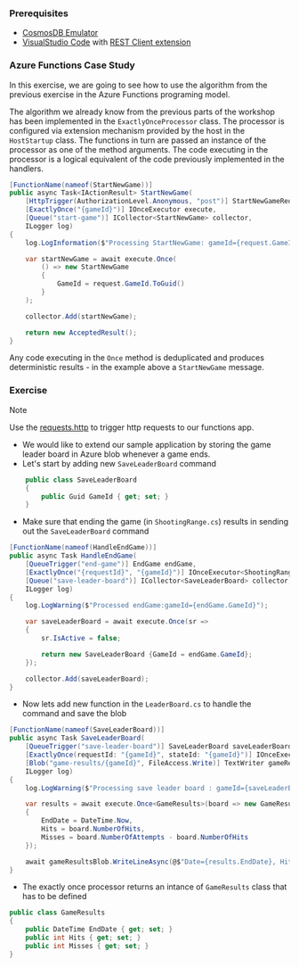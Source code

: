 ### Prerequisites

- [CosmosDB Emulator](https://learn.microsoft.com/en-us/azure/cosmos-db/how-to-develop-emulator?tabs=docker-linux%2Ccsharp&pivots=api-nosql#install-the-emulator)
- [VisualStudio Code](https://code.visualstudio.com/) with [REST Client extension](https://marketplace.visualstudio.com/items?itemName=humao.rest-client)

### Azure Functions Case Study

In this exercise, we are going to see how to use the algorithm from the previous exercise in the Azure Functions programing model.

The algorithm we already know from the previous parts of the workshop has been implemented in the `ExactlyOnceProcessor` class. The processor is configured via extension mechanism provided by the host in the `HostStartup` class. The functions in turn are passed an instance of the processor as one of the method arguments. The code executing in the processor is a logical equivalent of the code previously implemented in the handlers.

```csharp
[FunctionName(nameof(StartNewGame))]
public async Task<IActionResult> StartNewGame(
    [HttpTrigger(AuthorizationLevel.Anonymous, "post")] StartNewGameReques request,
    [ExactlyOnce("{gameId}")] IOnceExecutor execute,
    [Queue("start-game")] ICollector<StartNewGame> collector,
    ILogger log)
{
    log.LogInformation($"Processing StartNewGame: gameId={request.GameId}");

    var startNewGame = await execute.Once(
        () => new StartNewGame
        {
            GameId = request.GameId.ToGuid()
        }
    );

    collector.Add(startNewGame);

    return new AcceptedResult();
}
```

Any code executing in the `Once` method is deduplicated and produces deterministic results - in the example above a `StartNewGame` message.


### Exercise 


> [!NOTE]
>  Use the [requests.http](./requests.http) to trigger http requests to our functions app.

* We would like to extend our sample application by storing the game leader board in Azure blob whenever a game ends.
* Let's start by adding new `SaveLeaderBoard` command
```csharp
    public class SaveLeaderBoard
    {
        public Guid GameId { get; set; }
    }
```
* Make sure that ending the game (in `ShootingRange.cs`) results in sending out the `SaveLeaderBoard` command
```csharp
[FunctionName(nameof(HandleEndGame))]
public async Task HandleEndGame(
    [QueueTrigger("end-game")] EndGame endGame,
    [ExactlyOnce("{requestId}", "{gameId}")] IOnceExecutor<ShootingRangeState> execute,
    [Queue("save-leader-board")] ICollector<SaveLeaderBoard> collector,
    ILogger log)
{
    log.LogWarning($"Processed endGame:gameId={endGame.GameId}");

    var saveLeaderBoard = await execute.Once(sr =>
    {
        sr.IsActive = false;

        return new SaveLeaderBoard {GameId = endGame.GameId};
    });

    collector.Add(saveLeaderBoard);
}
```
* Now lets add new function in the `LeaderBoard.cs` to handle the command and save the blob
```csharp
[FunctionName(nameof(SaveLeaderBoard))]
public async Task SaveLeaderBoard(
    [QueueTrigger("save-leader-board")] SaveLeaderBoard saveLeaderBoard,
    [ExactlyOnce(requestId: "{gameId}", stateId: "{gameId}")] IOnceExecutor<LeaderBoardState> execute,
    [Blob("game-results/{gameId}", FileAccess.Write)] TextWriter gameResultsBlob,
    ILogger log)
{
    log.LogWarning($"Processing save leader board : gameId={saveLeaderBoard.GameId}");

    var results = await execute.Once<GameResults>(board => new GameResults
    {
        EndDate = DateTime.Now,
        Hits = board.NumberOfHits,
        Misses = board.NumberOfAttempts - board.NumberOfHits
    });

    await gameResultsBlob.WriteLineAsync(@$"Date={results.EndDate}, Hits={results.Hits}, Misses={results.Misses}");
}
```
* The exactly once processor returns an intance of `GameResults` class that has to be defined
```csharp
public class GameResults
{
    public DateTime EndDate { get; set; }
    public int Hits { get; set; }
    public int Misses { get; set; }
}
```
